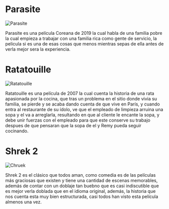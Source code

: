 # Parasite

![Parasite](https://pics.filmaffinity.com/Parasite-406070218-large.jpg)

Parasite es una película Coreana de 2019 la cual habla de una familia pobre la cual empieza a trabajar con una familia rica como gente de servicio, la pelicula si es una de esas cosas que menos mientras sepas de ella antes de verla mejor sera la experiencia.

# Ratatouille

![Ratatouille](https://static.wikia.nocookie.net/doblaje/images/1/1e/C6b038f42ea34a14434144f3ea55e0a0--disney-movie-posters-disney-films.jpg/revision/latest?cb=20200811235000&path-prefix=es)

Ratatouille es una película de 2007 la cual cuenta la historia de una rata apasionada por la cocina, que tras un problema en el sitio donde vivia su familia, se pierde y se acaba dando cuenta de que vive en París, y cuando entra al restaurante de su ídolo, ve que el empleado de limpieza arruina una sopa y el va a arreglarla, resultando en que al cliente le encante la sopa, y debe unir fuerzas con el empleado para que este conserve su trabajo despues de que pensaran que la sopa de el y Remy pueda seguir cocinando.

# Shrek 2

![Chruek](https://www.indiehache.com/wp-content/uploads/2021/11/shrek-2.jpg)

Shrek 2 es el clásico que todos aman, como comedia es de las películas más graciosas que existen y tiene una cantidad de escenas memorables, además de contar con un doblaje tan buebno que es casi indiscutible que es mejor verla doblada que en el idioma original, además, la historia que nos cuenta esta muy bien estructurada, casi todos han visto esta película almenos una vez.